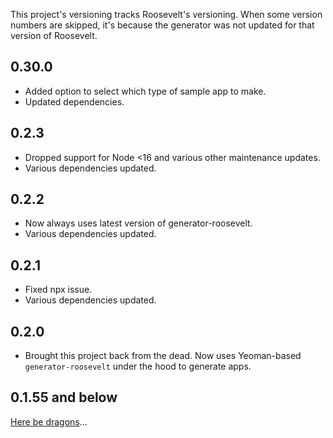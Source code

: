 This project's versioning tracks Roosevelt's versioning. When some version numbers are skipped, it's because the generator was not updated for that version of Roosevelt.

## 0.30.0

- Added option to select which type of sample app to make.
- Updated dependencies.

## 0.2.3

- Dropped support for Node <16 and various other maintenance updates.
- Various dependencies updated.

## 0.2.2

- Now always uses latest version of generator-roosevelt.
- Various dependencies updated.

## 0.2.1

- Fixed npx issue.
- Various dependencies updated.

## 0.2.0

- Brought this project back from the dead. Now uses Yeoman-based `generator-roosevelt` under the hood to generate apps.

## 0.1.55 and below

[Here be dragons](https://en.wikipedia.org/wiki/Here_be_dragons)...
